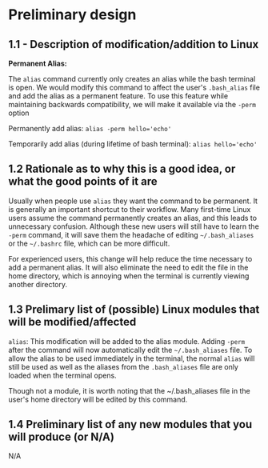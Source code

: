 # Preliminary design
## 1.1 - Description of modification/addition to Linux

**Permanent Alias:** 

The `alias` command currently only creates an alias while the bash terminal is open. We would modify this command to affect the user's `.bash_alias` file and add the alias as a permanent feature. To use this feature while maintaining backwards compatibility, we will make it available via the `-perm` option

 Permanently add alias: `alias -perm hello='echo'`

 Temporarily add alias (during lifetime of bash terminal): `alias hello='echo'` 

## 1.2 Rationale as to why this is a good idea, or what the good points of it are

Usually when people use `alias` they want the command to be permanent. It is generally an important shortcut to their workflow. Many first-time Linux users assume the command permanently creates an alias, and this leads to unnecessary confusion. Although these new users will still have to learn the `-perm` command, it will save them the headache of editing `~/.bash_aliases` or the `~/.bashrc` file, which can be more difficult.

For experienced users, this change will help reduce the time necessary to add a permanent alias. It will also eliminate the need to edit the file in the home directory, which is annoying when the terminal is currently viewing another directory. 


## 1.3 Prelimary list of (possible) Linux modules that will be modified/affected

`alias`: This modification will be added to the alias module. Adding `-perm` after the command will now automatically edit the `~/.bash_aliases` file. To allow the alias to be used immediately in the terminal, the normal `alias` will still be used as well as the aliases from the `.bash_aliases` file are only loaded when the terminal opens.

Though not a module, it is worth noting that the ~/.bash_aliases file in the user's home directory will be edited by this command. 

## 1.4 Preliminary list of any new modules that you will produce (or N/A)

N/A
